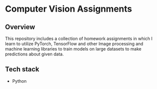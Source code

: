 # Computer Vision Assignments

## Overview
This repository includes a collection of homework assignments in which I learn to utilize PyTorch, TensorFlow and other Image processing and machine learning libraries to train models on large datasets to make predictions about given data.

## Tech stack
- Python
